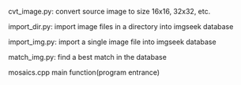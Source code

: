 cvt_image.py:
	convert source image to size 16x16, 32x32, etc.

import_dir.py:
	import image files in a directory into imgseek database

import_img.py:
	import a single image file into imgseek database

match_img.py:
	find a best match in the database

mosaics.cpp
	main function(program entrance)
